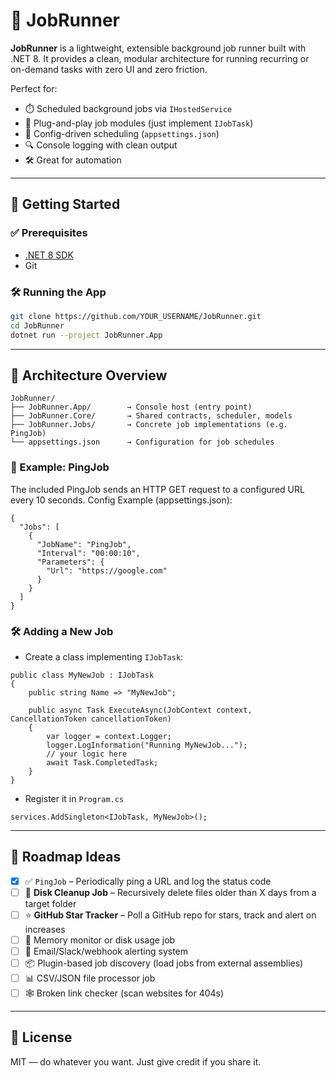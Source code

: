 # 🧠 JobRunner

**JobRunner** is a lightweight, extensible background job runner built with .NET 8. It provides a clean, modular architecture for running recurring or on-demand tasks with zero UI and zero friction.

Perfect for:
- ⏱️ Scheduled background jobs via `IHostedService`
- 🧩 Plug-and-play job modules (just implement `IJobTask`)
- 📂 Config-driven scheduling (`appsettings.json`)
- 🔍 Console logging with clean output
- 🛠️ Great for automation

---

## 🚀 Getting Started

### ✅ Prerequisites

- [.NET 8 SDK](https://dotnet.microsoft.com/en-us/download/dotnet/8.0)
- Git

### 🛠️ Running the App

```bash
git clone https://github.com/YOUR_USERNAME/JobRunner.git
cd JobRunner
dotnet run --project JobRunner.App
```

---

## 🧠 Architecture Overview

```
JobRunner/
├── JobRunner.App/        → Console host (entry point)
├── JobRunner.Core/       → Shared contracts, scheduler, models
├── JobRunner.Jobs/       → Concrete job implementations (e.g. PingJob)
└── appsettings.json      → Configuration for job schedules
```

### 🧪 Example: PingJob

The included PingJob sends an HTTP GET request to a configured URL every 10 seconds.
Config Example (appsettings.json):
```
{
  "Jobs": [
    {
      "JobName": "PingJob",
      "Interval": "00:00:10",
      "Parameters": {
        "Url": "https://google.com"
      }
    }
  ]
}
```

### 🛠️ Adding a New Job

- Create a class implementing `IJobTask`:
```
public class MyNewJob : IJobTask
{
    public string Name => "MyNewJob";

    public async Task ExecuteAsync(JobContext context, CancellationToken cancellationToken)
    {
        var logger = context.Logger;
        logger.LogInformation("Running MyNewJob...");
        // your logic here
        await Task.CompletedTask;
    }
}
```
- Register it in `Program.cs`
```
services.AddSingleton<IJobTask, MyNewJob>();
```

---

## 📌 Roadmap Ideas
- [x] ✅ `PingJob` – Periodically ping a URL and log the status code
- [ ] 🧹 **Disk Cleanup Job** – Recursively delete files older than X days from a target folder
- [ ] ⭐ **GitHub Star Tracker** – Poll a GitHub repo for stars, track and alert on increases
- [ ] 🧠 Memory monitor or disk usage job
- [ ] 📨 Email/Slack/webhook alerting system
- [ ] 📦 Plugin-based job discovery (load jobs from external assemblies)
- [ ] 📊 CSV/JSON file processor job
- [ ] 🕸️ Broken link checker (scan websites for 404s)

---

## 📄 License
MIT — do whatever you want. Just give credit if you share it.
